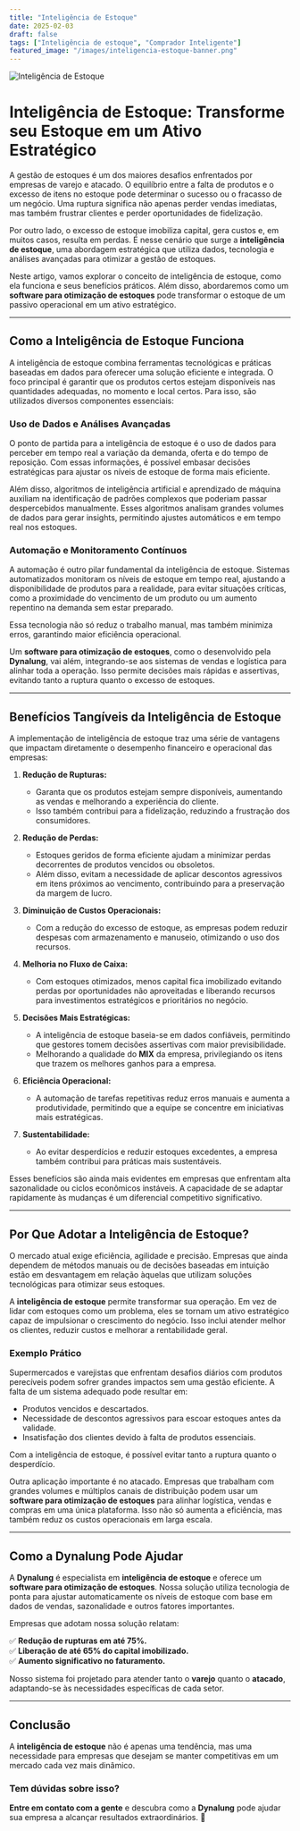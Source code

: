 ```yaml
---
title: "Inteligência de Estoque"
date: 2025-02-03
draft: false
tags: ["Inteligência de estoque", "Comprador Inteligente"]
featured_image: "/images/inteligencia-estoque-banner.png"
---
```

![Inteligência de Estoque](/images/inteligencia-estoque-banner.png)

# Inteligência de Estoque: Transforme seu Estoque em um Ativo Estratégico  

A gestão de estoques é um dos maiores desafios enfrentados por empresas de varejo e atacado. O equilíbrio entre a falta de produtos e o excesso de itens no estoque pode determinar o sucesso ou o fracasso de um negócio. Uma ruptura significa não apenas perder vendas imediatas, mas também frustrar clientes e perder oportunidades de fidelização.  

Por outro lado, o excesso de estoque imobiliza capital, gera custos e, em muitos casos, resulta em perdas. É nesse cenário que surge a **inteligência de estoque**, uma abordagem estratégica que utiliza dados, tecnologia e análises avançadas para otimizar a gestão de estoques.  

Neste artigo, vamos explorar o conceito de inteligência de estoque, como ela funciona e seus benefícios práticos. Além disso, abordaremos como um **software para otimização de estoques** pode transformar o estoque de um passivo operacional em um ativo estratégico.  

---

## Como a Inteligência de Estoque Funciona  

A inteligência de estoque combina ferramentas tecnológicas e práticas baseadas em dados para oferecer uma solução eficiente e integrada. O foco principal é garantir que os produtos certos estejam disponíveis nas quantidades adequadas, no momento e local certos. Para isso, são utilizados diversos componentes essenciais:  

### Uso de Dados e Análises Avançadas  

O ponto de partida para a inteligência de estoque é o uso de dados para perceber em tempo real a variação da demanda, oferta e do tempo de reposição. Com essas informações, é possível embasar decisões estratégicas para ajustar os níveis de estoque de forma mais eficiente.  

Além disso, algoritmos de inteligência artificial e aprendizado de máquina auxiliam na identificação de padrões complexos que poderiam passar despercebidos manualmente. Esses algoritmos analisam grandes volumes de dados para gerar insights, permitindo ajustes automáticos e em tempo real nos estoques.  

### Automação e Monitoramento Contínuos  

A automação é outro pilar fundamental da inteligência de estoque. Sistemas automatizados monitoram os níveis de estoque em tempo real, ajustando a disponibilidade de produtos para a realidade, para evitar situações críticas, como a proximidade do vencimento de um produto ou um aumento repentino na demanda sem estar preparado.  

Essa tecnologia não só reduz o trabalho manual, mas também minimiza erros, garantindo maior eficiência operacional.  

Um **software para otimização de estoques**, como o desenvolvido pela **Dynalung**, vai além, integrando-se aos sistemas de vendas e logística para alinhar toda a operação. Isso permite decisões mais rápidas e assertivas, evitando tanto a ruptura quanto o excesso de estoques.  

---

## Benefícios Tangíveis da Inteligência de Estoque  

A implementação de inteligência de estoque traz uma série de vantagens que impactam diretamente o desempenho financeiro e operacional das empresas:  

1. **Redução de Rupturas:**  
   - Garanta que os produtos estejam sempre disponíveis, aumentando as vendas e melhorando a experiência do cliente.  
   - Isso também contribui para a fidelização, reduzindo a frustração dos consumidores.  

2. **Redução de Perdas:**  
   - Estoques geridos de forma eficiente ajudam a minimizar perdas decorrentes de produtos vencidos ou obsoletos.  
   - Além disso, evitam a necessidade de aplicar descontos agressivos em itens próximos ao vencimento, contribuindo para a preservação da margem de lucro.  

3. **Diminuição de Custos Operacionais:**  
   - Com a redução do excesso de estoque, as empresas podem reduzir despesas com armazenamento e manuseio, otimizando o uso dos recursos.  

4. **Melhoria no Fluxo de Caixa:**  
   - Com estoques otimizados, menos capital fica imobilizado evitando perdas por oportunidades não aproveitadas e liberando recursos para investimentos estratégicos e prioritários no negócio.  

5. **Decisões Mais Estratégicas:**  
   - A inteligência de estoque baseia-se em dados confiáveis, permitindo que gestores tomem decisões assertivas com maior previsibilidade.  
   - Melhorando a qualidade do **MIX** da empresa, privilegiando os itens que trazem os melhores ganhos para a empresa.  

6. **Eficiência Operacional:**  
   - A automação de tarefas repetitivas reduz erros manuais e aumenta a produtividade, permitindo que a equipe se concentre em iniciativas mais estratégicas.  

7. **Sustentabilidade:**  
   - Ao evitar desperdícios e reduzir estoques excedentes, a empresa também contribui para práticas mais sustentáveis.  

Esses benefícios são ainda mais evidentes em empresas que enfrentam alta sazonalidade ou ciclos econômicos instáveis. A capacidade de se adaptar rapidamente às mudanças é um diferencial competitivo significativo.  

---

## Por Que Adotar a Inteligência de Estoque?  

O mercado atual exige eficiência, agilidade e precisão. Empresas que ainda dependem de métodos manuais ou de decisões baseadas em intuição estão em desvantagem em relação àquelas que utilizam soluções tecnológicas para otimizar seus estoques.  

A **inteligência de estoque** permite transformar sua operação. Em vez de lidar com estoques como um problema, eles se tornam um ativo estratégico capaz de impulsionar o crescimento do negócio. Isso inclui atender melhor os clientes, reduzir custos e melhorar a rentabilidade geral.  

### Exemplo Prático  

Supermercados e varejistas que enfrentam desafios diários com produtos perecíveis podem sofrer grandes impactos sem uma gestão eficiente. A falta de um sistema adequado pode resultar em:  

- Produtos vencidos e descartados.  
- Necessidade de descontos agressivos para escoar estoques antes da validade.  
- Insatisfação dos clientes devido à falta de produtos essenciais.  

Com a inteligência de estoque, é possível evitar tanto a ruptura quanto o desperdício.  

Outra aplicação importante é no atacado. Empresas que trabalham com grandes volumes e múltiplos canais de distribuição podem usar um **software para otimização de estoques** para alinhar logística, vendas e compras em uma única plataforma. Isso não só aumenta a eficiência, mas também reduz os custos operacionais em larga escala.  

---

## Como a Dynalung Pode Ajudar  

A **Dynalung** é especialista em **inteligência de estoque** e oferece um **software para otimização de estoques**. Nossa solução utiliza tecnologia de ponta para ajustar automaticamente os níveis de estoque com base em dados de vendas, sazonalidade e outros fatores importantes.  

Empresas que adotam nossa solução relatam:  

✅ **Redução de rupturas em até 75%.**  
✅ **Liberação de até 65% do capital imobilizado.**  
✅ **Aumento significativo no faturamento.**  

Nosso sistema foi projetado para atender tanto o **varejo** quanto o **atacado**, adaptando-se às necessidades específicas de cada setor.  

---

## Conclusão  

A **inteligência de estoque** não é apenas uma tendência, mas uma necessidade para empresas que desejam se manter competitivas em um mercado cada vez mais dinâmico.  

### Tem dúvidas sobre isso?  

**Entre em contato com a gente** e descubra como a **Dynalung** pode ajudar sua empresa a alcançar resultados extraordinários. 🚀  